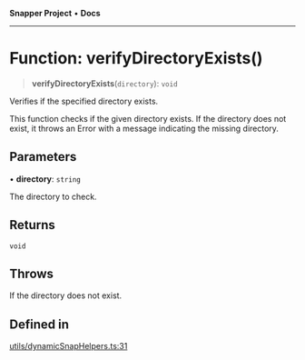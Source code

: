 **Snapper Project** • **Docs**

***

# Function: verifyDirectoryExists()

> **verifyDirectoryExists**(`directory`): `void`

Verifies if the specified directory exists.

This function checks if the given directory exists. If the directory does not
exist, it throws an Error with a message indicating the missing directory.

## Parameters

• **directory**: `string`

The directory to check.

## Returns

`void`

## Throws

If the directory does not exist.

## Defined in

[utils/dynamicSnapHelpers.ts:31](https://github.com/asifqatar/Snapper/blob/1d48336393770932279ea1b6ba1c8407a2b1d178/utils/dynamicSnapHelpers.ts#L31)
